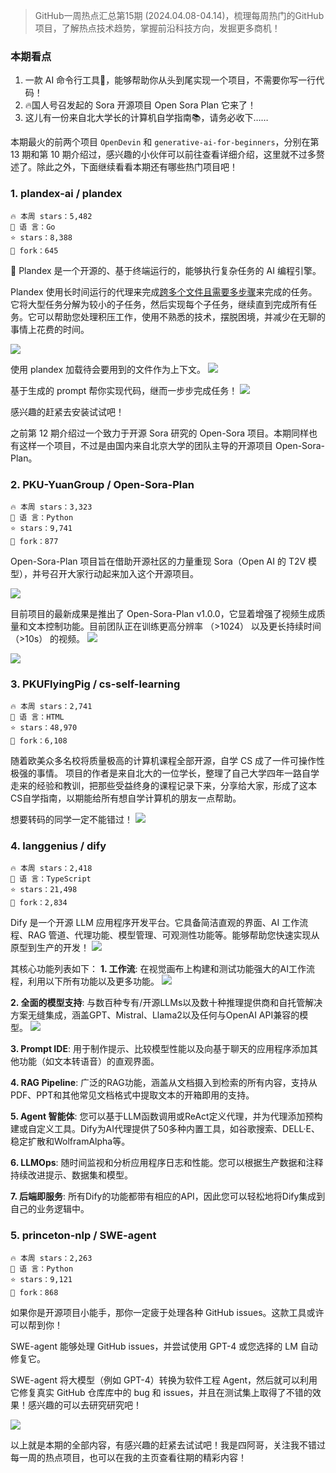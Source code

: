 
> GitHub一周热点汇总第15期 (2024.04.08-04.14)，梳理每周热门的GitHub项目，了解热点技术趋势，掌握前沿科技方向，发掘更多商机！



### 本期看点
1. 一款 AI 命令行工具🔮，能够帮助你从头到尾实现一个项目，不需要你写一行代码！
2. 🔥国人号召发起的 Sora 开源项目 Open Sora Plan 它来了！
3. 这儿有一份来自北大学长的计算机自学指南📚，请务必收下……


本期最火的前两个项目 `OpenDevin` 和 `generative-ai-for-beginners`，分别在第 13 期和第 10 期介绍过，感兴趣的小伙伴可以前往查看详细介绍，这里就不过多赘述了。除此之外，下面继续看看本期还有哪些热门项目吧！

### 1. plandex-ai / plandex

```text
🔥 本周 stars：5,482
🔨 语 言：Go
⭐ stars：8,388
🍴 fork：645
```

🔮 Plandex 是一个开源的、基于终端运行的，能够执行复杂任务的 AI 编程引擎。

Plandex 使用长时间运行的代理来完成<u>跨多个文件且需要多步骤</u>来完成的任务。它将大型任务分解为较小的子任务，然后实现每个子任务，继续直到完成所有任务。它可以帮助您处理积压工作，使用不熟悉的技术，摆脱困境，并减少在无聊的事情上花费的时间。

![](../../attachments/GitHub一周热点汇总第15期-plandex00.png)


使用 plandex 加载待会要用到的文件作为上下文。
![](../../attachments/GitHub一周热点汇总第15期-plandex01.png)

基于生成的 prompt 帮你实现代码，继而一步步完成任务！
![](../../attachments/GitHub一周热点汇总第15期-plandex02.png)

感兴趣的赶紧去安装试试吧！


之前第 12 期介绍过一个致力于开源 Sora 研究的 Open-Sora 项目。本期同样也有这样一个项目，不过是由国内来自北京大学的团队主导的开源项目 Open-Sora-Plan。


### 2. PKU-YuanGroup / Open-Sora-Plan

```text
🔥 本周 stars：3,323
🔨 语 言：Python
⭐ stars：9,741
🍴 fork：877
```

Open-Sora-Plan 项目旨在借助开源社区的力量重现 Sora（Open AI 的 T2V 模型），并号召开大家行动起来加入这个开源项目。

![](../../attachments/GitHub一周热点汇总第15期-open-sora-plan.png)

目前项目的最新成果是推出了 Open-Sora-Plan v1.0.0，它显着增强了视频生成质量和文本控制功能。目前团队正在训练更高分辨率 （>1024） 以及更长持续时间 （>10s） 的视频。
![](../../attachments/GitHub一周热点汇总第15期-open-sora-plan01.png)

![](../../attachments/GitHub一周热点汇总第15期-open-sora-plan02.png)




### 3. PKUFlyingPig / cs-self-learning

```text
🔥 本周 stars：2,741
🔨 语 言：HTML
⭐ stars：48,970
🍴 fork：6,108
```

随着欧美众多名校将质量极高的计算机课程全部开源，自学 CS 成了一件可操作性极强的事情。
项目的作者是来自北大的一位学长，整理了自己大学四年一路自学走来的经验和教训，把那些受益终身的课程记录下来，分享给大家，形成了这本CS自学指南，以期能给所有想自学计算机的朋友一点帮助。

想要转码的同学一定不能错过！
![](../../attachments/GitHub一周热点汇总第15期-cs自学指南.png)




### 4. langgenius / dify

```text
🔥 本周 stars：2,418
🔨 语 言：TypeScript
⭐ stars：21,498
🍴 fork：2,834
```

Dify 是一个开源 LLM 应用程序开发平台。它具备简洁直观的界面、AI 工作流程、RAG 管道、代理功能、模型管理、可观测性功能等。能够帮助您快速实现从原型到生产的开发！
![](../../attachments/GitHub一周热点汇总第15期-dify.png)

其核心功能列表如下：
**1. 工作流**: 在视觉画布上构建和测试功能强大的AI工作流程，利用以下所有功能以及更多功能。
![](../../attachments/GitHub一周热点汇总第15期-dify工作流.png)

**2. 全面的模型支持**: 与数百种专有/开源LLMs以及数十种推理提供商和自托管解决方案无缝集成，涵盖GPT、Mistral、Llama2以及任何与OpenAI API兼容的模型。
![](../../attachments/GitHub一周热点汇总第15期-dify大模型集成.png)

**3. Prompt IDE**: 用于制作提示、比较模型性能以及向基于聊天的应用程序添加其他功能（如文本转语音）的直观界面。

**4. RAG Pipeline**: 广泛的RAG功能，涵盖从文档摄入到检索的所有内容，支持从PDF、PPT和其他常见文档格式中提取文本的开箱即用的支持。

**5. Agent 智能体**: 您可以基于LLM函数调用或ReAct定义代理，并为代理添加预构建或自定义工具。Dify为AI代理提供了50多种内置工具，如谷歌搜索、DELL·E、稳定扩散和WolframAlpha等。

**6. LLMOps**: 随时间监视和分析应用程序日志和性能。您可以根据生产数据和注释持续改进提示、数据集和模型。

**7. 后端即服务**: 所有Dify的功能都带有相应的API，因此您可以轻松地将Dify集成到自己的业务逻辑中。



### 5. princeton-nlp / SWE-agent

```text
🔥 本周 stars：2,263
🔨 语 言：Python
⭐ stars：9,121
🍴 fork：868
```

如果你是开源项目小能手，那你一定疲于处理各种 GitHub issues。这款工具或许可以帮到你！

SWE-agent 能够处理 GitHub issues，并尝试使用 GPT-4 或您选择的 LM 自动修复它。

SWE-agent 将大模型（例如 GPT-4）转换为软件工程 Agent，然后就可以利用它修复真实 GitHub 仓库库中的 bug 和 issues，并且在测试集上取得了不错的效果！感兴趣的可以去研究研究吧！

![](../../attachments/GitHub一周热点汇总第15期-swe-angent.png)


以上就是本期的全部内容，有感兴趣的赶紧去试试吧！我是四阿哥，关注我不错过每一周的热点项目，也可以在我的主页查看往期的精彩内容！